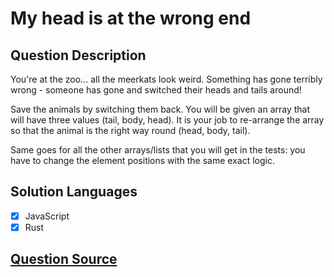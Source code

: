 # My head is at the wrong end

## Question Description

You're at the zoo... all the meerkats look weird. Something has gone terribly wrong - someone has gone and switched their heads and tails around!

Save the animals by switching them back. You will be given an array that will have three values (tail, body, head). It is your job to re-arrange the array so that the animal is the right way round (head, body, tail).

Same goes for all the other arrays/lists that you will get in the tests: you have to change the element positions with the same exact logic.

## Solution Languages

- [x] JavaScript
- [x] Rust

## [Question Source](https://www.codewars.com/kata/56f699cd9400f5b7d8000b55)
